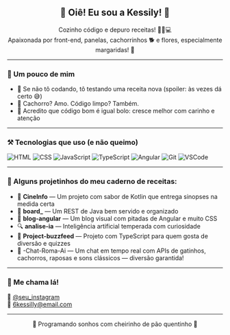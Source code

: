 <h2 align="center">🍝 Oiê! Eu sou a Kessily! 🐶</h2>

<p align="center">
  Cozinho código e depuro receitas! 👩‍🍳💻 <br>
  Apaixonada por front-end, panelas, cachorrinhos 🐕 e flores, especialmente margaridas! 🌼
</p>

---

### 🌼 Um pouco de mim

- 🍳 Se não tô codando, tô testando uma receita nova (spoiler: às vezes dá certo 😅)
- 🐶 Cachorro? Amo. Código limpo? Também.
- 🧁 Acredito que código bom é igual bolo: cresce melhor com carinho e atenção

---

### ⚒️ Tecnologias que uso (e não queimo)

![HTML](https://img.shields.io/badge/-HTML5-E34F26?style=for-the-badge&logo=html5&logoColor=fff)
![CSS](https://img.shields.io/badge/-CSS3-1572B6?style=for-the-badge&logo=css3)
![JavaScript](https://img.shields.io/badge/-JavaScript-F7DF1E?style=for-the-badge&logo=javascript&logoColor=000)
![TypeScript](https://img.shields.io/badge/-TypeScript-3178C6?style=for-the-badge&logo=typescript)
![Angular](https://img.shields.io/badge/-Angular-DD0031?style=for-the-badge&logo=angular)
![Git](https://img.shields.io/badge/-Git-F05032?style=for-the-badge&logo=git)
![VSCode](https://img.shields.io/badge/-VS_Code-007ACC?style=for-the-badge&logo=visual-studio-code)

---

### 🚀 Alguns projetinhos do meu caderno de receitas:

- 🍿 **CineInfo** — Um projeto com sabor de Kotlin que entrega sinopses na medida certa
- 🍛 **board_** — Um REST de Java bem servido e organizado
- 📘 **blog-angular** — Um blog visual com pitadas de Angular e muito CSS
- 🔍 **analise-ia** — Inteligência artificial temperada com curiosidade
- 🤖 **Project-buzzfeed** — Projeto com TypeScript para quem gosta de diversão e quizzes
- 💬 -Chat-Roma-Ai — Um chat em tempo real com APIs de gatinhos, cachorros, raposas e sons clássicos — diversão garantida!
---

### 📲 Me chama lá!

📸 [@seu_instagram](https://www.instagram.com/kessily_/)  
📧 6kessilly@email.com

---

<p align="center">
  🌼 Programando sonhos com cheirinho de pão quentinho 🌼
</p>
